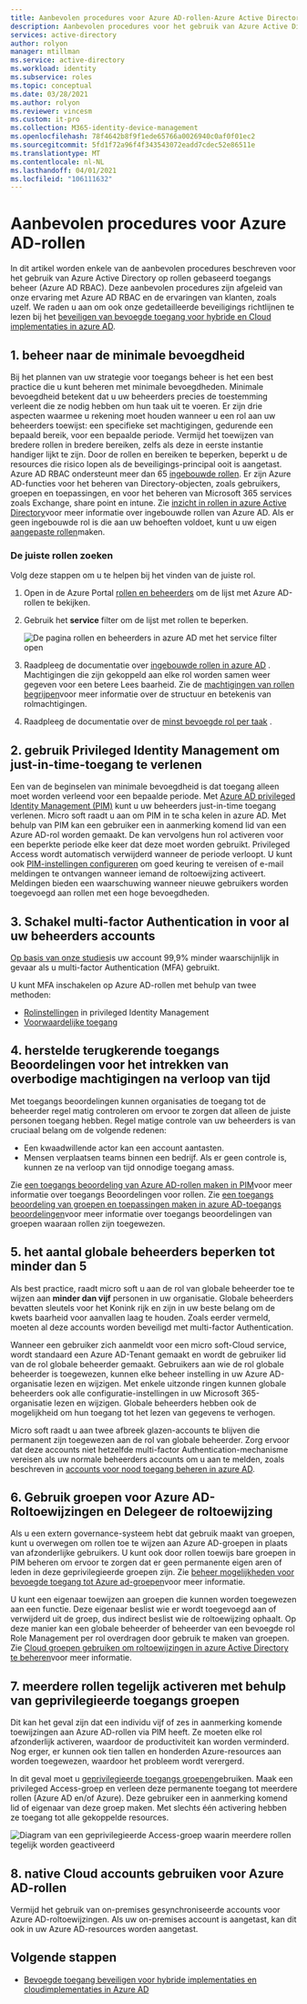 ```yaml
---
title: Aanbevolen procedures voor Azure AD-rollen-Azure Active Directory
description: Aanbevolen procedures voor het gebruik van Azure Active Directory rollen.
services: active-directory
author: rolyon
manager: mtillman
ms.service: active-directory
ms.workload: identity
ms.subservice: roles
ms.topic: conceptual
ms.date: 03/28/2021
ms.author: rolyon
ms.reviewer: vincesm
ms.custom: it-pro
ms.collection: M365-identity-device-management
ms.openlocfilehash: 78f4642b8f9f1ede65766a0026940c0af0f01ec2
ms.sourcegitcommit: 5fd1f72a96f4f343543072eadd7cdec52e86511e
ms.translationtype: MT
ms.contentlocale: nl-NL
ms.lasthandoff: 04/01/2021
ms.locfileid: "106111632"
---
```

# <a name="best-practices-for-azure-ad-roles"></a>Aanbevolen procedures voor Azure AD-rollen

In dit artikel worden enkele van de aanbevolen procedures beschreven voor het gebruik van Azure Active Directory op rollen gebaseerd toegangs beheer (Azure AD RBAC). Deze aanbevolen procedures zijn afgeleid van onze ervaring met Azure AD RBAC en de ervaringen van klanten, zoals uzelf. We raden u aan om ook onze gedetailleerde beveiligings richtlijnen te lezen bij het [beveiligen van bevoegde toegang voor hybride en Cloud implementaties in azure AD](security-planning.md).

## <a name="1-manage-to-least-privilege"></a>1. beheer naar de minimale bevoegdheid

Bij het plannen van uw strategie voor toegangs beheer is het een best practice die u kunt beheren met minimale bevoegdheden. Minimale bevoegdheid betekent dat u uw beheerders precies de toestemming verleent die ze nodig hebben om hun taak uit te voeren. Er zijn drie aspecten waarmee u rekening moet houden wanneer u een rol aan uw beheerders toewijst: een specifieke set machtigingen, gedurende een bepaald bereik, voor een bepaalde periode. Vermijd het toewijzen van bredere rollen in bredere bereiken, zelfs als deze in eerste instantie handiger lijkt te zijn. Door de rollen en bereiken te beperken, beperkt u de resources die risico lopen als de beveiligings-principal ooit is aangetast. Azure AD RBAC ondersteunt meer dan 65 [ingebouwde rollen](permissions-reference.md). Er zijn Azure AD-functies voor het beheren van Directory-objecten, zoals gebruikers, groepen en toepassingen, en voor het beheren van Microsoft 365 services zoals Exchange, share point en intune. Zie [inzicht in rollen in azure Active Directory](concept-understand-roles.md)voor meer informatie over ingebouwde rollen van Azure AD. Als er geen ingebouwde rol is die aan uw behoeften voldoet, kunt u uw eigen [aangepaste rollen](custom-create.md)maken.  
 
### <a name="finding-the-right-roles"></a>De juiste rollen zoeken

Volg deze stappen om u te helpen bij het vinden van de juiste rol.

1. Open in de Azure Portal [rollen en beheerders](https://portal.azure.com/#blade/Microsoft_AAD_IAM/ActiveDirectoryMenuBlade/RolesAndAdministrators) om de lijst met Azure AD-rollen te bekijken.

1. Gebruik het **service** filter om de lijst met rollen te beperken.

    ![De pagina rollen en beheerders in azure AD met het service filter open](./media/best-practices/roles-administrators.png)

1. Raadpleeg de documentatie over [ingebouwde rollen in azure AD](permissions-reference.md) . Machtigingen die zijn gekoppeld aan elke rol worden samen weer gegeven voor een betere Lees baarheid. Zie de [machtigingen van rollen begrijpen](permissions-reference.md#how-to-understand-role-permissions)voor meer informatie over de structuur en betekenis van rolmachtigingen.

1. Raadpleeg de documentatie over de [minst bevoegde rol per taak](delegate-by-task.md) .

## <a name="2-use-privileged-identity-management-to-grant-just-in-time-access"></a>2. gebruik Privileged Identity Management om just-in-time-toegang te verlenen

Een van de beginselen van minimale bevoegdheid is dat toegang alleen moet worden verleend voor een bepaalde periode. Met [Azure AD privileged Identity Management (PIM)](../privileged-identity-management/pim-configure.md) kunt u uw beheerders just-in-time toegang verlenen. Micro soft raadt u aan om PIM in te scha kelen in azure AD. Met behulp van PIM kan een gebruiker een in aanmerking komend lid van een Azure AD-rol worden gemaakt. De kan vervolgens hun rol activeren voor een beperkte periode elke keer dat deze moet worden gebruikt. Privileged Access wordt automatisch verwijderd wanneer de periode verloopt. U kunt ook [PIM-instellingen configureren](../privileged-identity-management/pim-how-to-change-default-settings.md) om goed keuring te vereisen of e-mail meldingen te ontvangen wanneer iemand de roltoewijzing activeert. Meldingen bieden een waarschuwing wanneer nieuwe gebruikers worden toegevoegd aan rollen met een hoge bevoegdheden. 

## <a name="3-turn-on-multi-factor-authentication-for-all-your-administrator-accounts"></a>3. Schakel multi-factor Authentication in voor al uw beheerders accounts

[Op basis van onze studies](https://techcommunity.microsoft.com/t5/azure-active-directory-identity/your-pa-word-doesn-t-matter/ba-p/731984)is uw account 99,9% minder waarschijnlijk in gevaar als u multi-factor Authentication (MFA) gebruikt. 
 
U kunt MFA inschakelen op Azure AD-rollen met behulp van twee methoden:
- [Rolinstellingen](../privileged-identity-management/pim-how-to-change-default-settings.md) in privileged Identity Management
- [Voorwaardelijke toegang](../conditional-access/howto-conditional-access-policy-admin-mfa.md)

## <a name="4-configure-recurring-access-reviews-to-revoke-unneeded-permissions-over-time"></a>4. herstelde terugkerende toegangs Beoordelingen voor het intrekken van overbodige machtigingen na verloop van tijd

Met toegangs beoordelingen kunnen organisaties de toegang tot de beheerder regel matig controleren om ervoor te zorgen dat alleen de juiste personen toegang hebben. Regel matige controle van uw beheerders is van cruciaal belang om de volgende redenen:
- Een kwaadwillende actor kan een account aantasten.
- Mensen verplaatsen teams binnen een bedrijf. Als er geen controle is, kunnen ze na verloop van tijd onnodige toegang amass.
 
Zie [een toegangs beoordeling van Azure AD-rollen maken in PIM](../privileged-identity-management/pim-how-to-start-security-review.md)voor meer informatie over toegangs Beoordelingen voor rollen. Zie [een toegangs beoordeling van groepen en toepassingen maken in azure AD-toegangs beoordelingen](../governance/create-access-review.md)voor meer informatie over toegangs beoordelingen van groepen waaraan rollen zijn toegewezen.

## <a name="5-limit-the-number-of-global-administrators-to-less-than-5"></a>5. het aantal globale beheerders beperken tot minder dan 5

Als best practice, raadt micro soft u aan de rol van globale beheerder toe te wijzen aan **minder dan vijf** personen in uw organisatie. Globale beheerders bevatten sleutels voor het Konink rijk en zijn in uw beste belang om de kwets baarheid voor aanvallen laag te houden. Zoals eerder vermeld, moeten al deze accounts worden beveiligd met multi-factor Authentication.

Wanneer een gebruiker zich aanmeldt voor een micro soft-Cloud service, wordt standaard een Azure AD-Tenant gemaakt en wordt de gebruiker lid van de rol globale beheerder gemaakt. Gebruikers aan wie de rol globale beheerder is toegewezen, kunnen elke beheer instelling in uw Azure AD-organisatie lezen en wijzigen. Met enkele uitzonde ringen kunnen globale beheerders ook alle configuratie-instellingen in uw Microsoft 365-organisatie lezen en wijzigen. Globale beheerders hebben ook de mogelijkheid om hun toegang tot het lezen van gegevens te verhogen.

Micro soft raadt u aan twee afbreek glazen-accounts te blijven die permanent zijn toegewezen aan de rol van globale beheerder. Zorg ervoor dat deze accounts niet hetzelfde multi-factor Authentication-mechanisme vereisen als uw normale beheerders accounts om u aan te melden, zoals beschreven in [accounts voor nood toegang beheren in azure AD](../roles/security-emergency-access.md). 

## <a name="6-use-groups-for-azure-ad-role-assignments-and-delegate-the-role-assignment"></a>6. Gebruik groepen voor Azure AD-Roltoewijzingen en Delegeer de roltoewijzing

Als u een extern governance-systeem hebt dat gebruik maakt van groepen, kunt u overwegen om rollen toe te wijzen aan Azure AD-groepen in plaats van afzonderlijke gebruikers. U kunt ook door rollen toewijs bare groepen in PIM beheren om ervoor te zorgen dat er geen permanente eigen aren of leden in deze geprivilegieerde groepen zijn. Zie [beheer mogelijkheden voor bevoegde toegang tot Azure ad-groepen](../privileged-identity-management/groups-features.md)voor meer informatie.

U kunt een eigenaar toewijzen aan groepen die kunnen worden toegewezen aan een functie. Deze eigenaar beslist wie er wordt toegevoegd aan of verwijderd uit de groep, dus indirect beslist wie de roltoewijzing ophaalt. Op deze manier kan een globale beheerder of beheerder van een bevoegde rol Role Management per rol overdragen door gebruik te maken van groepen. Zie [Cloud groepen gebruiken om roltoewijzingen in azure Active Directory te beheren](groups-concept.md)voor meer informatie.

## <a name="7-activate-multiple-roles-at-once-using-privileged-access-groups"></a>7. meerdere rollen tegelijk activeren met behulp van geprivilegieerde toegangs groepen

Dit kan het geval zijn dat een individu vijf of zes in aanmerking komende toewijzingen aan Azure AD-rollen via PIM heeft. Ze moeten elke rol afzonderlijk activeren, waardoor de productiviteit kan worden verminderd. Nog erger, er kunnen ook tien tallen en honderden Azure-resources aan worden toegewezen, waardoor het probleem wordt verergerd.
 
In dit geval moet u [geprivilegieerde toegangs groepen](../privileged-identity-management/groups-features.md)gebruiken. Maak een privileged Access-groep en verleen deze permanente toegang tot meerdere rollen (Azure AD en/of Azure). Deze gebruiker een in aanmerking komend lid of eigenaar van deze groep maken. Met slechts één activering hebben ze toegang tot alle gekoppelde resources.

![Diagram van een geprivilegieerde Access-groep waarin meerdere rollen tegelijk worden geactiveerd](./media/best-practices/privileged-access-group.png)

## <a name="8-use-cloud-native-accounts-for-azure-ad-roles"></a>8. native Cloud accounts gebruiken voor Azure AD-rollen

Vermijd het gebruik van on-premises gesynchroniseerde accounts voor Azure AD-roltoewijzingen. Als uw on-premises account is aangetast, kan dit ook in uw Azure AD-resources worden aangetast.

## <a name="next-steps"></a>Volgende stappen

- [Bevoegde toegang beveiligen voor hybride implementaties en cloudimplementaties in Azure AD](security-planning.md)